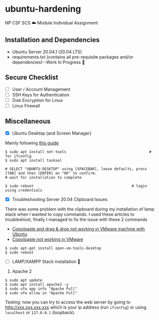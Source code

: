 # ubuntu-hardening
NP CSF SCS ☁️ Module Individual Assignment

## Installation and Dependencies
* Ubuntu Server 20.04.1 (20.04 LTS)
* requirements.txt (contains all pre-requisite packages and/or dependencies)--Work In Progress 🚧

## Secure Checklist
- [ ] User / Account Management
- [ ] SSH Keys for Authentication
- [ ] Disk Encryption for Linux
- [ ] Linux Firewall

## Miscellaneous 
- [x] Ubuntu Desktop (and Screen Manager)

Mainly following [this guide](https://www.digitalocean.com/community/tutorials/how-to-install-linux-apache-mysql-php-lamp-stack-ubuntu-18-04#step-4-%E2%80%94-setting-up-virtual-hosts-(recommended))
```
$ sudo apt install net-tools                                      # for ifconfig
$ sudo apt install tasksel

# SELECT "UBUNTU-DESKTOP" using [SPACEBAR], leave defaults, press [TAB] and then [ENTER] on "OK" to confirm.
# wait for installation to complete

$ sudo reboot                                             # login using credentials

```
- [x] Troubleshooting Server 20.04 Clipboard Issues

There was some problem with the clipboard during my installation of lamp stack when I wanted to copy commands. I used these articles to troubleshoot, finally I managed to fix the issue with these 2 commands
* [Copy/paste and drag & drop not working in VMware machine with Ubuntu](https://askubuntu.com/questions/691585/copy-paste-and-dragdrop-not-working-in-vmware-machine-with-ubuntu) 
* [Copy/paste not working in VMware](https://askubuntu.com/questions/985924/copy-paste-not-working-in-vmware/994361)

```
$ sudo apt-get install open-vm-tools-desktop
$ sudo reboot
```


- [ ] LAMP/XAMPP Stack installation 🚧

1. Apache 2
```
$ sudo apt update
$ sudo apt install apache2 -y
$ sudo ufw app info "Apache Full"
$ sudo ufw allow in "Apache Full"
```
Testing: now you can try to access the web server by going to http://xxx.xxx.xxx.xxx which is your ip address (run `ifconfig`) or using `localhost` or `127.0.0.1` (loopback).

